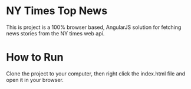 # NY Times Top News
This is project is a 100% browser based, AngularJS solution for fetching news stories from the NY times web api.  

# How to Run
Clone the project to your computer, then right click the index.html file and open it in your browser.
